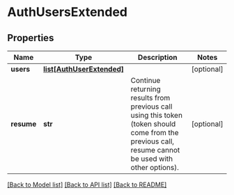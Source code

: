 # AuthUsersExtended

## Properties
Name | Type | Description | Notes
------------ | ------------- | ------------- | -------------
**users** | [**list[AuthUserExtended]**](AuthUserExtended.md) |  | [optional] 
**resume** | **str** | Continue returning results from previous call using this token (token should come from the previous call, resume cannot be used with other options). | [optional] 

[[Back to Model list]](../README.md#documentation-for-models) [[Back to API list]](../README.md#documentation-for-api-endpoints) [[Back to README]](../README.md)


